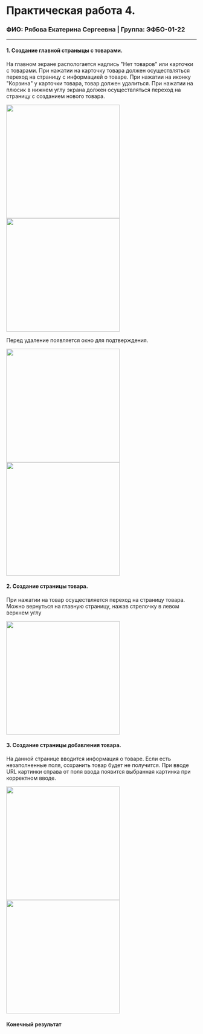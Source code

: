Практическая работа 4.
=================================
### ФИО: Рябова Екатерина Сергеевна | Группа: ЭФБО-01-22

***
#### 1. Создание главной страныцы с товарами. 
На главном экране распологается надпись "Нет товаров" или карточки с товарами. При нажатии на карточку товара должен осуществляться переход на страницу с информацией о товаре. При нажатии на иконку "Корзина" у карточки товара, товар должен удалиться. При нажатии на плюсик в нижнем углу экрана должен осуществляться переход на страницу с созданием нового товара.

<img src="https://github.com/user-attachments/assets/9aead14c-fee7-4edd-9581-3e1b16856f62" width="300">
<img src="https://github.com/user-attachments/assets/63eda14e-f051-4d88-b7b5-54dde42670ce" width="300">

Перед удаление появляется окно для подтверждения.

<img src="https://github.com/user-attachments/assets/4f0e3c54-ff27-41b0-9809-78bb34f51b4a" width="300">
<img src="https://github.com/user-attachments/assets/4b0b8699-eed2-442c-bd70-6580c298137c" width="300">

#### 2. Создание страницы товара. 
При нажатии на товар осуществляется переход на страницу товара. Можно вернуться на главную страницу, нажав стрелочку в левом верхнем углу

<img src="https://github.com/user-attachments/assets/944988fe-fb00-4217-83dc-63ff93cd1b09" width="300">

#### 3. Создание страницы добавления товара. 
На данной странице вводится информация о товаре. Если есть незаполненные поля, сохранить товар будет не получится. При вводе URL картинки справа от поля ввода появится выбранная картинка при корректном вводе.

<img src="https://github.com/user-attachments/assets/393296c9-ed7f-4022-ad18-9727da5f85b0" width="300">
<img src="https://github.com/user-attachments/assets/c9119618-4a0b-43de-b29c-9136573a7e5a" width="300">

#### Конечный результат

